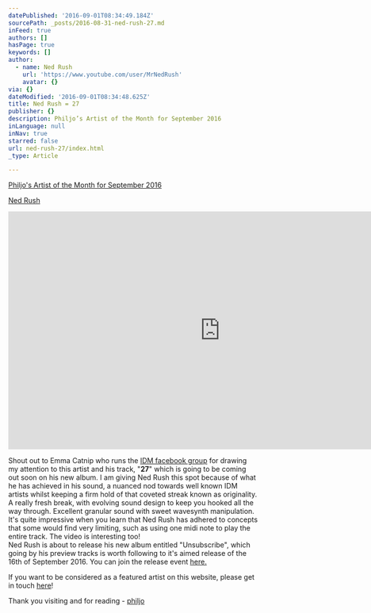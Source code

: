 ```yaml
---
datePublished: '2016-09-01T08:34:49.184Z'
sourcePath: _posts/2016-08-31-ned-rush-27.md
inFeed: true
authors: []
hasPage: true
keywords: []
author:
  - name: Ned Rush
    url: 'https://www.youtube.com/user/MrNedRush'
    avatar: {}
via: {}
dateModified: '2016-09-01T08:34:48.625Z'
title: Ned Rush = 27
publisher: {}
description: Philjo’s Artist of the Month for September 2016
inLanguage: null
inNav: true
starred: false
url: ned-rush-27/index.html
_type: Article

---
```

[Philjo's Artist of the Month for September 2016][0]

[Ned Rush][0]

<iframe src="https://cdn.embedly.com/widgets/media.html?src=https%3A%2F%2Fwww.youtube.com%2Fembed%2FQUVf_tnBmwY%3Ffeature%3Doembed&amp;url=http%3A%2F%2Fwww.youtube.com%2Fwatch%3Fv%3DQUVf_tnBmwY&amp;image=https%3A%2F%2Fi.ytimg.com%2Fvi%2FQUVf_tnBmwY%2Fhqdefault.jpg&amp;key=b7d04c9b404c499eba89ee7072e1c4f7&amp;type=text%2Fhtml&amp;schema=youtube" width="854" height="480" scrolling="no" frameborder="0" allowfullscreen="" style=""></iframe>

Shout out to Emma Catnip who runs the [IDM facebook group][1] for drawing my attention to this artist and his track, "**27**" which is going to be coming out soon on his new album. I am giving Ned Rush this spot because of what he has achieved in his sound, a nuanced nod towards well known IDM artists whilst keeping a firm hold of that coveted streak known as originality. A really fresh break, with evolving sound design to keep you hooked all the way through. Excellent granular sound with sweet wavesynth manipulation. It's quite impressive when you learn that Ned Rush has adhered to concepts that some would find very limiting, such as using one midi note to play the entire track. The video is interesting too!  
Ned Rush is about to release his new album entitled "Unsubscribe", which going by his preview tracks is worth following to it's aimed release of the 16th of September 2016\. You can join the release event [here.][2]

If you want to be considered as a featured artist on this website, please get in touch [here][3]!

Thank you visiting and for reading - [philjo][4]

[0]: https://thegrid.ai/philjo/ned-rush-27 "Artist of the Month Sept 2016"
[1]: https://www.facebook.com/groups/idmfan/
[2]: https://www.facebook.com/events/365212463809780/
[3]: https://www.facebook.com/philjomusic "philjo on facebook"
[4]: https://thegrid.ai/philjo/